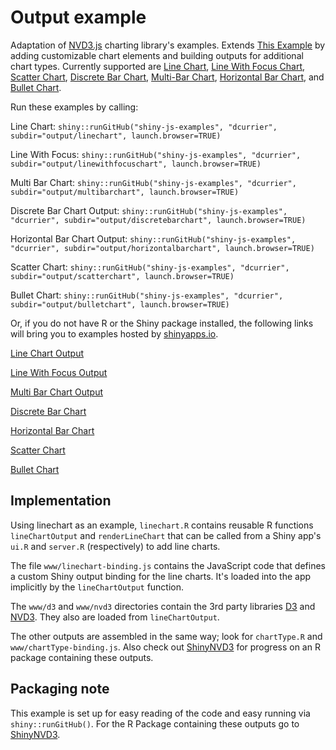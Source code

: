 # Output example

Adaptation of [NVD3.js](http://nv3d.org/) charting library's examples. Extends [This Example](http://github.com/jcheng5/shiny-js-examples) by adding customizable chart elements and building outputs for additional chart types.  Currently supported are [Line Chart](http://nvd3.org/examples/line.html), [Line With Focus Chart](http://nvd3.org/examples/lineWithFocus.html), [Scatter Chart](http://nvd3.org/examples/scatter.html), [Discrete Bar Chart](http://nvd3.org/examples/discreteBar.html), [Multi-Bar Chart](http://nvd3.org/examples/multibar.html), [Horizontal Bar Chart](http://nvd3.org/examples/multiBarHorizontal.html), and [Bullet Chart](http://nvd3.org/examples/bullet.html).



Run these examples by calling:

Line Chart:
`shiny::runGitHub("shiny-js-examples", "dcurrier", subdir="output/linechart", launch.browser=TRUE)`

Line With Focus:
`shiny::runGitHub("shiny-js-examples", "dcurrier", subdir="output/linewithfocuschart", launch.browser=TRUE)`

Multi Bar Chart:
`shiny::runGitHub("shiny-js-examples", "dcurrier", subdir="output/multibarchart", launch.browser=TRUE)`

Discrete Bar Chart Output:
`shiny::runGitHub("shiny-js-examples", "dcurrier", subdir="output/discretebarchart", launch.browser=TRUE)`

Horizontal Bar Chart Output:
`shiny::runGitHub("shiny-js-examples", "dcurrier", subdir="output/horizontalbarchart", launch.browser=TRUE)`

Scatter Chart:
`shiny::runGitHub("shiny-js-examples", "dcurrier", subdir="output/scatterchart", launch.browser=TRUE)`

Bullet Chart:
`shiny::runGitHub("shiny-js-examples", "dcurrier", subdir="output/bulletchart", launch.browser=TRUE)`





Or, if you do not have R or the Shiny package installed, the following links will bring you to examples hosted by [shinyapps.io](http://www.shinyapps.io).

[Line Chart Output](http://dcurrier.shinyapps.io/shiny-js-linechart)

[Line With Focus Output](http://dcurrier.shinyapps.io/shiny-js-linewihtfocus)

[Multi Bar Chart Output](http://dcurrier.shinyapps.io/shiny-js-multibarchart)

[Discrete Bar Chart](http://dcurrier.shinyapps.io/discretebarchart)

[Horizontal Bar Chart](http://dcurrier.shinyapps.io/horizontalbarchart)

[Scatter Chart](http://dcurrier.shinyapps.io/shiny-js-scatterchart)

[Bullet Chart](http://dcurrier.shinyapps.io/bulletchart)



## Implementation

Using linechart as an example, `linechart.R` contains reusable R functions `lineChartOutput` and `renderLineChart` that can be called from a Shiny app's `ui.R` and `server.R` (respectively) to add line charts.

The file `www/linechart-binding.js` contains the JavaScript code that defines a custom Shiny output binding for the line charts. It's loaded into the app implicitly by the `lineChartOutput` function.

The `www/d3` and `www/nvd3` directories contain the 3rd party libraries [D3](http://d3js.org/) and [NVD3](http://nvd3.org/). They also are loaded from `lineChartOutput`.

The other outputs are assembled in the same way; look for `chartType.R` and `www/chartType-binding.js`.  Also check out [ShinyNVD3](http://github.com/dcurrier/ShinyNVD3) for progress on an R package containing these outputs.


## Packaging note

This example is set up for easy reading of the code and easy running via `shiny::runGitHub()`.  For the R Package containing these outputs go to [ShinyNVD3](http://github.com/dcurrier/ShinyNVD3).
